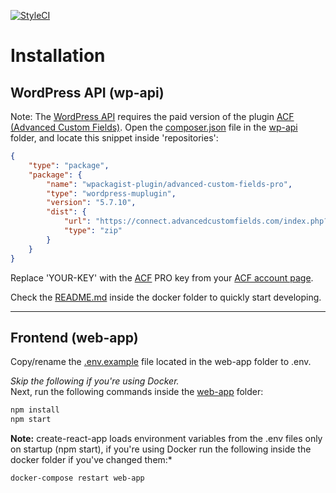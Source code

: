 [![StyleCI](https://styleci.io/repos/7548986/shield)](https://github.styleci.io/repos/153169588)

# Installation
## WordPress API (wp-api)
Note: The [WordPress API](./wp-api/) requires the paid version 
of the plugin [ACF (Advanced Custom Fields)](https://www.advancedcustomfields.com/).
Open the [composer.json](./wp-api/composer.json) file in the [wp-api](./wp-api/) 
folder, and locate this snippet inside 'repositories':
```json
{
    "type": "package",
    "package": {
        "name": "wpackagist-plugin/advanced-custom-fields-pro",
        "type": "wordpress-muplugin",
        "version": "5.7.10",
        "dist": {
            "url": "https://connect.advancedcustomfields.com/index.php?v=5.7.10&p=pro&a=download&k=YOUR-KEY",
            "type": "zip"
        }
    }
}
```
Replace 'YOUR-KEY' with the [ACF](https://www.advancedcustomfields.com/) PRO 
key from your [ACF account page](https://www.advancedcustomfields.com/my-account/).

Check the [README.md](./docker/README.md) inside the docker folder to quickly 
start developing.
<hr>

## Frontend (web-app)
Copy/rename the [.env.example](./web-app/.env.example) file located in the 
web-app folder to .env.

*Skip the following if you're using Docker.*<br>
Next, run the following commands inside the [web-app](./web-app) folder:
```sh
npm install 
npm start
```

**Note:** create-react-app loads environment variables from the .env files only 
on startup (npm start), if you're using Docker run the following inside the 
docker folder if you've changed them:*
```sh
docker-compose restart web-app
```
